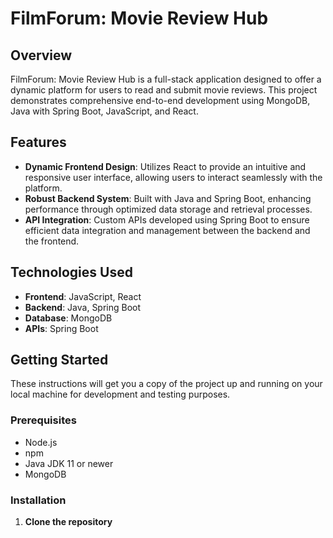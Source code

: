 # FilmForum: Movie Review Hub

## Overview
FilmForum: Movie Review Hub is a full-stack application designed to offer a dynamic platform for users to read and submit movie reviews. This project demonstrates comprehensive end-to-end development using MongoDB, Java with Spring Boot, JavaScript, and React.

## Features
- **Dynamic Frontend Design**: Utilizes React to provide an intuitive and responsive user interface, allowing users to interact seamlessly with the platform.
- **Robust Backend System**: Built with Java and Spring Boot, enhancing performance through optimized data storage and retrieval processes.
- **API Integration**: Custom APIs developed using Spring Boot to ensure efficient data integration and management between the backend and the frontend.

## Technologies Used
- **Frontend**: JavaScript, React
- **Backend**: Java, Spring Boot
- **Database**: MongoDB
- **APIs**: Spring Boot

## Getting Started
These instructions will get you a copy of the project up and running on your local machine for development and testing purposes.

### Prerequisites
- Node.js
- npm
- Java JDK 11 or newer
- MongoDB

### Installation
1. **Clone the repository**
